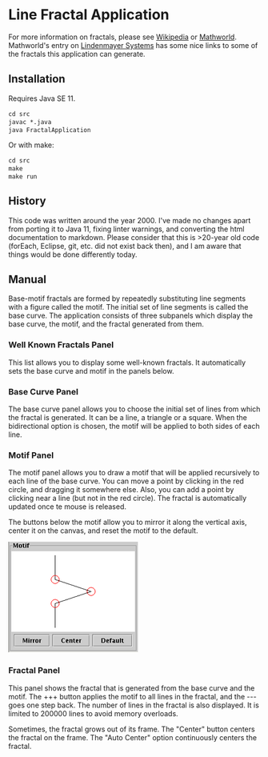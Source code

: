 # Line Fractal Application

For more information on fractals, please see
[Wikipedia](http://en.wikipedia.org/wiki/Fractal) or
[Mathworld](http://mathworld.wolfram.com/Fractal.html). Mathworld's
entry on [Lindenmayer
Systems](http://mathworld.wolfram.com/LindenmayerSystem.html) has some
nice links to some of the fractals this application can generate.

## Installation

Requires Java SE 11.

```
cd src
javac *.java
java FractalApplication
```

Or with make:

```
cd src
make
make run
```

## History

This code was written around the year 2000. I've made no changes apart from porting it to Java 11, fixing linter warnings, and converting the html documentation to markdown. Please consider that this is >20-year old code (forEach, Eclipse, git, etc. did not exist back then), and I am aware that things would be done differently today.

## Manual

Base-motif fractals are formed by repeatedly substituting line segments
with a figure called the motif. The initial set of line segments is
called the base curve. The application consists of three subpanels which
display the base curve, the motif, and the fractal generated from them.

### Well Known Fractals Panel

This list allows you to display some well-known fractals. It
automatically sets the base curve and motif in the panels below.

### Base Curve Panel

The base curve panel allows you to choose the initial set of lines from
which the fractal is generated. It can be a line, a triangle or a
square. When the bidirectional option is chosen, the motif will be
applied to both sides of each line.

### Motif Panel

The motif panel allows you to draw a motif that will be applied
recursively to each line of the base curve. You can move a point by
clicking in the red circle, and dragging it somewhere else. Also, you
can add a point by clicking near a line (but not in the red circle). The
fractal is automatically updated once te mouse is released.

The buttons below the motif allow you to mirror it along the vertical
axis, center it on the canvas, and reset the motif to the default.

![](motifpanel.png)

### Fractal Panel

This panel shows the fractal that is generated from the base curve and
the motif. The +++ button applies the motif to all lines in the fractal,
and the --- goes one step back. The number of lines in the fractal is
also displayed. It is limited to 200000 lines to avoid memory overloads.

Sometimes, the fractal grows out of its frame. The "Center" button
centers the fractal on the frame. The "Auto Center" option
continuously centers the fractal.
